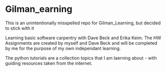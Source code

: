 # Gilman_earning

This is an unintentionally misspelled repo for Gilman_Learning, but 
decided to stick with it $$$$ 

Learning basic software carpentry with Dave Beck and Erika Keim. The HW
Assignments are created by myself and Dave Beck and will be completed 
by me for the purpose of my own independant learning. 

The python tutorials are a collection topics that I am laerning about - 
with guiding resources taken from the internet. 
